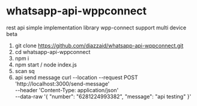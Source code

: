 # whatsapp-api-wppconnect
rest api simple implementation library wpp-connect support multi device beta
1. git clone https://github.com/diazzaid/whatsapp-api-wppconnect.git
2. cd whatsapp-api-wppconnect
3. npm i
4. npm start / node index.js
5. scan sq
6. api send message
  curl --location --request POST 'http://localhost:3000/send-message' \
--header 'Content-Type: application/json' \
--data-raw '{
  "number": "6281224993382",
  "message": "api testing"
}'

